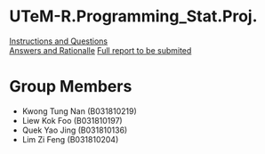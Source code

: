 # UTeM-R.Programming_Stat.Proj.

[Instructions and Questions](./InstructionsAndQuestions.md)  
[Answers and Rationalle](./Code_Report.md)
[Full report to be submited](./REPORT.md)

# Group Members
- Kwong Tung Nan    (B031810219)
- Liew Kok Foo      (B031810197)
- Quek Yao Jing     (B031810136)
- Lim Zi Feng       (B031810204)
